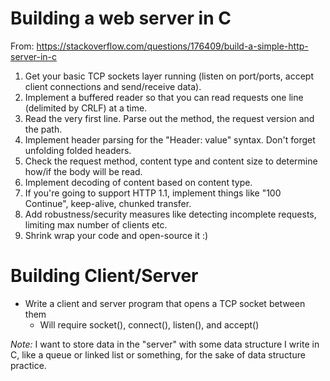 # Building a web server in C

From: https://stackoverflow.com/questions/176409/build-a-simple-http-server-in-c

1. Get your basic TCP sockets layer running (listen on port/ports, accept client connections and send/receive data).
2. Implement a buffered reader so that you can read requests one line (delimited by CRLF) at a time.
3. Read the very first line. Parse out the method, the request version and the path.
4. Implement header parsing for the "Header: value" syntax. Don't forget unfolding folded headers.
5. Check the request method, content type and content size to determine how/if the body will be read.
6. Implement decoding of content based on content type.
7. If you're going to support HTTP 1.1, implement things like "100 Continue", keep-alive, chunked transfer.
8. Add robustness/security measures like detecting incomplete requests, limiting max number of clients etc.
9. Shrink wrap your code and open-source it :)

# Building Client/Server

- Write a client and server program that opens a TCP socket between them
  - Will require socket(), connect(), listen(), and accept()

_Note:_ I want to store data in the "server" with some data structure I write in C, like a queue or linked list or something,
for the sake of data structure practice.
